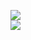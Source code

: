[![](https://img.shields.io/badge/Made%20With-Github%20Spray-lightgrey.svg?style=for-the-badge&logo=github)](https://github.com/Annihil/github-spray#4964)  
[![](https://i.imgur.com/2DrTn0Z.gif)](https://github.com/Annihil/github-spray)